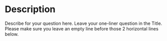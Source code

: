 # Description
Describe for your question here. Leave your one-liner question in the Title.
Please make sure you leave an empty line before those 2 horizontal lines below.
